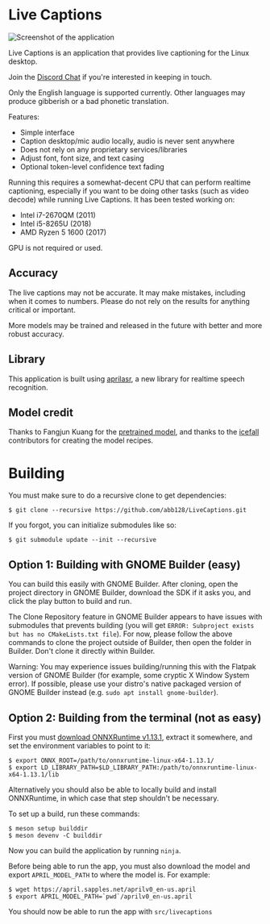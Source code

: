 # Live Captions

![Screenshot of the application](https://github.com/abb128/LiveCaptions/blob/main/screenshot.png?raw=true)

Live Captions is an application that provides live captioning for the Linux desktop.

Join the [Discord Chat](https://discord.gg/QWaJHxWjUM) if you're interested in keeping in touch.

Only the English language is supported currently. Other languages may produce gibberish or a bad phonetic translation.

Features:
* Simple interface
* Caption desktop/mic audio locally, audio is never sent anywhere
* Does not rely on any proprietary services/libraries
* Adjust font, font size, and text casing
* Optional token-level confidence text fading

Running this requires a somewhat-decent CPU that can perform realtime captioning, especially if you want to be doing other tasks (such as video decode) while running Live Captions. It has been tested working on:
* Intel i7-2670QM (2011)
* Intel i5-8265U (2018)
* AMD Ryzen 5 1600 (2017)

GPU is not required or used.

## Accuracy
The live captions may not be accurate. It may make mistakes, including when it comes to numbers. Please do not rely on the results for anything critical or important.

More models may be trained and released in the future with better and more robust accuracy.

## Library
This application is built using [aprilasr](https://github.com/abb128/april-asr), a new library for realtime speech recognition.

## Model credit
Thanks to Fangjun Kuang for the [pretrained model](https://huggingface.co/csukuangfj/icefall-asr-librispeech-lstm-transducer-stateless2-2022-09-03/tree/main), and thanks to the [icefall](https://github.com/k2-fsa/icefall) contributors for creating the model recipes.

# Building
You must make sure to do a recursive clone to get dependencies:
```
$ git clone --recursive https://github.com/abb128/LiveCaptions.git
```

If you forgot, you can initialize submodules like so:
```
$ git submodule update --init --recursive
```

## Option 1: Building with GNOME Builder (easy)
You can build this easily with GNOME Builder. After cloning, open the project directory in GNOME Builder, download the SDK if it asks you, and click the play button to build and run.

The Clone Repository feature in GNOME Builder appears to have issues with submodules that prevents building (you will get `ERROR: Subproject exists but has no CMakeLists.txt file`). For now, please follow the above commands to clone the project outside of Builder, then open the folder in Builder. Don't clone it directly within Builder.

Warning: You may experience issues building/running this with the Flatpak version of GNOME Builder (for example, some cryptic X Window System error). If possible, please use your distro's native packaged version of GNOME Builder instead (e.g. `sudo apt install gnome-builder`).

## Option 2: Building from the terminal (not as easy)
First you must [download ONNXRuntime v1.13.1](https://github.com/microsoft/onnxruntime/releases/download/v1.13.1/onnxruntime-linux-x64-1.13.1.tgz), extract it somewhere, and set the environment variables to point to it:
```
$ export ONNX_ROOT=/path/to/onnxruntime-linux-x64-1.13.1/
$ export LD_LIBRARY_PATH=$LD_LIBRARY_PATH:/path/to/onnxruntime-linux-x64-1.13.1/lib
```

Alternatively you should also be able to locally build and install ONNXRuntime, in which case that step shouldn't be necessary.

To set up a build, run these commands:
```
$ meson setup builddir
$ meson devenv -C builddir
```

Now you can build the application by running `ninja`.

Before being able to run the app, you must also download the model and export `APRIL_MODEL_PATH` to where the model is. For example:
```
$ wget https://april.sapples.net/aprilv0_en-us.april
$ export APRIL_MODEL_PATH=`pwd`/aprilv0_en-us.april
```

You should now be able to run the app with `src/livecaptions`
